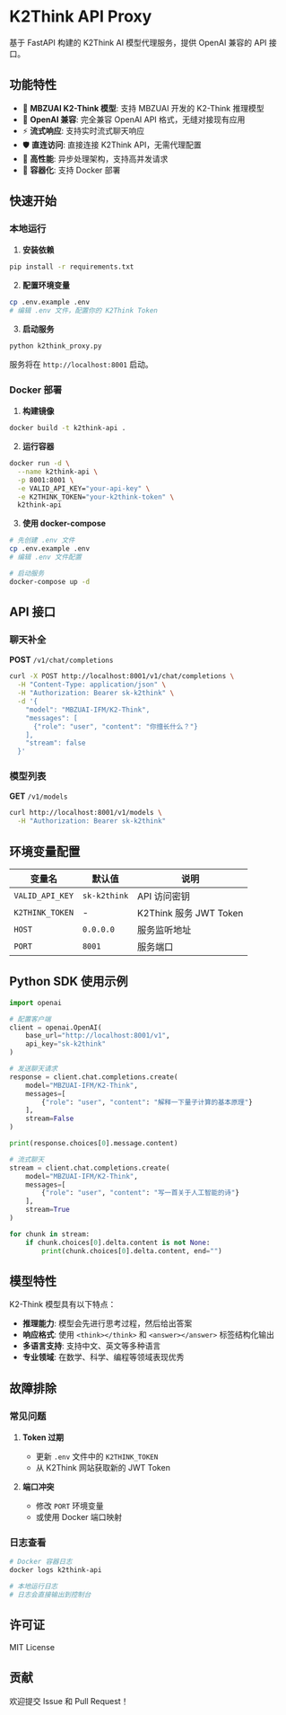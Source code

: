 # K2Think API Proxy

基于 FastAPI 构建的 K2Think AI 模型代理服务，提供 OpenAI 兼容的 API 接口。

## 功能特性

- 🧠 **MBZUAI K2-Think 模型**: 支持 MBZUAI 开发的 K2-Think 推理模型
- 🔄 **OpenAI 兼容**: 完全兼容 OpenAI API 格式，无缝对接现有应用
- ⚡ **流式响应**: 支持实时流式聊天响应
- 🛡️ **直连访问**: 直接连接 K2Think API，无需代理配置
- 🚀 **高性能**: 异步处理架构，支持高并发请求
- 🐳 **容器化**: 支持 Docker 部署

## 快速开始

### 本地运行

1. **安装依赖**
```bash
pip install -r requirements.txt
```

2. **配置环境变量**
```bash
cp .env.example .env
# 编辑 .env 文件，配置你的 K2Think Token
```

3. **启动服务**
```bash
python k2think_proxy.py
```

服务将在 `http://localhost:8001` 启动。

### Docker 部署

1. **构建镜像**
```bash
docker build -t k2think-api .
```

2. **运行容器**
```bash
docker run -d \
  --name k2think-api \
  -p 8001:8001 \
  -e VALID_API_KEY="your-api-key" \
  -e K2THINK_TOKEN="your-k2think-token" \
  k2think-api
```

3. **使用 docker-compose**
```bash
# 先创建 .env 文件
cp .env.example .env
# 编辑 .env 文件配置

# 启动服务
docker-compose up -d
```

## API 接口

### 聊天补全

**POST** `/v1/chat/completions`

```bash
curl -X POST http://localhost:8001/v1/chat/completions \
  -H "Content-Type: application/json" \
  -H "Authorization: Bearer sk-k2think" \
  -d '{
    "model": "MBZUAI-IFM/K2-Think",
    "messages": [
      {"role": "user", "content": "你擅长什么？"}
    ],
    "stream": false
  }'
```

### 模型列表

**GET** `/v1/models`

```bash
curl http://localhost:8001/v1/models \
  -H "Authorization: Bearer sk-k2think"
```

## 环境变量配置

| 变量名 | 默认值 | 说明 |
|--------|--------|------|
| `VALID_API_KEY` | `sk-k2think` | API 访问密钥 |
| `K2THINK_TOKEN` | - | K2Think 服务 JWT Token |
| `HOST` | `0.0.0.0` | 服务监听地址 |
| `PORT` | `8001` | 服务端口 |

## Python SDK 使用示例

```python
import openai

# 配置客户端
client = openai.OpenAI(
    base_url="http://localhost:8001/v1",
    api_key="sk-k2think"
)

# 发送聊天请求
response = client.chat.completions.create(
    model="MBZUAI-IFM/K2-Think",
    messages=[
        {"role": "user", "content": "解释一下量子计算的基本原理"}
    ],
    stream=False
)

print(response.choices[0].message.content)

# 流式聊天
stream = client.chat.completions.create(
    model="MBZUAI-IFM/K2-Think",
    messages=[
        {"role": "user", "content": "写一首关于人工智能的诗"}
    ],
    stream=True
)

for chunk in stream:
    if chunk.choices[0].delta.content is not None:
        print(chunk.choices[0].delta.content, end="")
```

## 模型特性

K2-Think 模型具有以下特点：

- **推理能力**: 模型会先进行思考过程，然后给出答案
- **响应格式**: 使用 `<think></think>` 和 `<answer></answer>` 标签结构化输出
- **多语言支持**: 支持中文、英文等多种语言
- **专业领域**: 在数学、科学、编程等领域表现优秀

## 故障排除

### 常见问题

1. **Token 过期**
   - 更新 `.env` 文件中的 `K2THINK_TOKEN`
   - 从 K2Think 网站获取新的 JWT Token

2. **端口冲突**
   - 修改 `PORT` 环境变量
   - 或使用 Docker 端口映射

### 日志查看

```bash
# Docker 容器日志
docker logs k2think-api

# 本地运行日志
# 日志会直接输出到控制台
```

## 许可证

MIT License

## 贡献

欢迎提交 Issue 和 Pull Request！